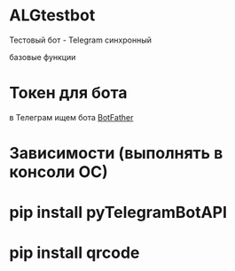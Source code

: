 # ALGtestbot
Тестовый бот - Telegram
синхронный

базовые функции

# Токен для бота
в Телеграм ищем бота 
<a href='https://t.me/BotFather'> BotFather </a>


# Зависимости (выполнять в консоли ОС)

# pip install pyTelegramBotAPI
# pip install qrcode

